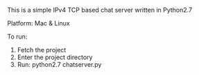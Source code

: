 This is a simple IPv4 TCP based chat server written in Python2.7

Platform: Mac & Linux

To run:

1) Fetch the project
2) Enter the project directory
3) Run: python2.7 chatserver.py


